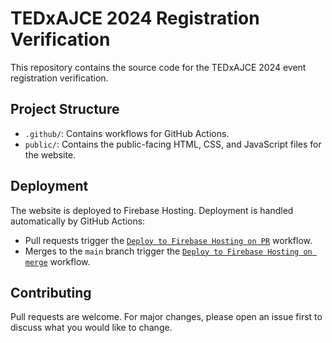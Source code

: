 # TEDxAJCE 2024 Registration Verification

This repository contains the source code for the TEDxAJCE 2024 event registration verification.

## Project Structure

- `.github/`: Contains workflows for GitHub Actions.
- `public/`: Contains the public-facing HTML, CSS, and JavaScript files for the website.

## Deployment

The website is deployed to Firebase Hosting. Deployment is handled automatically by GitHub Actions:

- Pull requests trigger the [`Deploy to Firebase Hosting on PR`](.github/workflows/firebase-hosting-pull-request.yml) workflow.
- Merges to the `main` branch trigger the [`Deploy to Firebase Hosting on merge`](.github/workflows/firebase-hosting-merge.yml) workflow.

## Contributing

Pull requests are welcome. For major changes, please open an issue first to discuss what you would like to change.